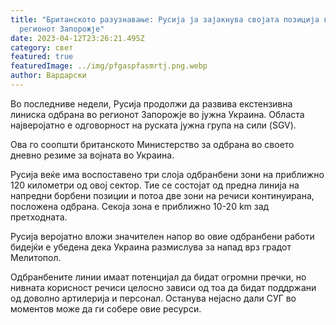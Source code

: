 ```yaml
---
title: "Британското разузнавање: Русија ја зајакнува својата позиција во
  регионот Запорожје"
date: 2023-04-12T23:26:21.495Z
category: свет
featured: true
featuredImage: ../img/pfgaspfasmrtj.png.webp
author: Вардарски
---
```


Во последниве недели, Русија продолжи да развива екстензивна линиска одбрана во регионот Запорожје во јужна Украина. Областа најверојатно е одговорност на руската јужна група на сили (SGV).

Ова го соопшти британското Министерство за одбрана во своето дневно резиме за војната во Украина.

Русија веќе има воспоставено три слоја одбранбени зони на приближно 120 километри од овој сектор. Тие се состојат од предна линија на напредни борбени позиции и потоа две зони на речиси континуирана, посложена одбрана. Секоја зона е приближно 10-20 km зад претходната.

Русија веројатно вложи значителен напор во овие одбранбени работи бидејќи е убедена дека Украина размислува за напад врз градот Мелитопол.

Одбранбените линии имаат потенцијал да бидат огромни пречки, но нивната корисност речиси целосно зависи од тоа да бидат поддржани од доволно артилерија и персонал. Останува нејасно дали СУГ во моментов може да ги собере овие ресурси.
